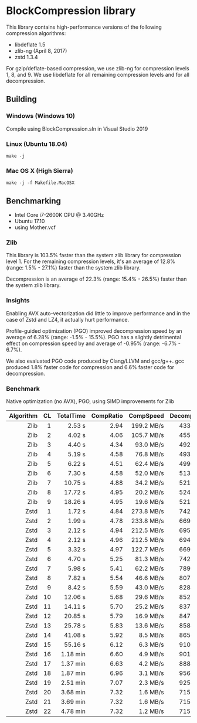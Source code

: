 # BlockCompression library

This library contains high-performance versions of the following compression algorithms:

* libdeflate 1.5
* zlib-ng (April 8, 2017)
* zstd 1.3.4

For gzip/deflate-based compression, we use zlib-ng for compression levels 1, 8, and 9. We use libdeflate for all remaining compression levels and for all decompression.

## Building

### Windows (Windows 10)

Compile using BlockCompression.sln in Visual Studio 2019

### Linux (Ubuntu 18.04)

```
make -j
```

### Mac OS X (High Sierra)

```
make -j -f Makefile.MacOSX
```

## Benchmarking

* Intel Core i7-2600K CPU @ 3.40GHz
* Ubuntu 17.10
* using Mother.vcf

### Zlib

This library is 103.5% faster than the system zlib library for compression level 1. For the remaining
compression levels, it's an average of 12.8% (range: 1.5% - 27.1%) faster than the system zlib library. 

Decompression is an average of 22.3% (range: 15.4% - 26.5%) faster than the system zlib library. 

### Insights

Enabling AVX auto-vectorization did little to improve performance and in the case of Zstd and LZ4, it
actually hurt performance.

Profile-guided optimization (PGO) improved decompression speed by an average of 6.28% (range: -1.5% - 15.5%).
PGO has a slightly detrimental effect on compression speed by and average of -0.95% (range: -6.7% - 6.7%).

We also evaluated PGO code produced by Clang/LLVM and gcc/g++. gcc produced 1.8% faster code for compression
and 6.6% faster code for decompression.

### Benchmark

Native optimization (no AVX), PGO, using SIMD improvements for Zlib

Algorithm | CL | TotalTime | CompRatio |  CompSpeed | DecompSpeed | Speed% | Ratio% | SpRank | CrRank |
---------:|---:|----------:|----------:|-----------:|------------:|-------:|-------:|-------:|-------:|
Zlib      |  1 |    2.53 s |      2.94 | 199.2 MB/s |  433.1 MB/s |  1.000 |  1.000 |     26 |     33 |
Zlib      |  2 |    4.02 s |      4.06 | 105.7 MB/s |  455.0 MB/s |  0.629 |  1.379 |     28 |     30 |
Zlib      |  3 |    4.40 s |      4.34 |  93.0 MB/s |  492.2 MB/s |  0.573 |  1.473 |     29 |     29 |
Zlib      |  4 |    5.19 s |      4.58 |  76.8 MB/s |  493.8 MB/s |  0.487 |  1.554 |     31 |     27 |
Zlib      |  5 |    6.22 s |      4.51 |  62.4 MB/s |  499.2 MB/s |  0.406 |  1.532 |     33 |     28 |
Zlib      |  6 |    7.30 s |      4.58 |  52.0 MB/s |  513.7 MB/s |  0.346 |  1.555 |     35 |     26 |
Zlib      |  7 |   10.75 s |      4.88 |  34.2 MB/s |  521.8 MB/s |  0.235 |  1.656 |     38 |     23 |
Zlib      |  8 |   17.72 s |      4.95 |  20.2 MB/s |  524.4 MB/s |  0.143 |  1.681 |     41 |     21 |
Zlib      |  9 |   18.26 s |      4.95 |  19.6 MB/s |  521.6 MB/s |  0.138 |  1.681 |     42 |     20 |
Zstd      |  1 |    1.72 s |      4.84 | 273.8 MB/s |  742.4 MB/s |  1.466 |  1.644 |     22 |     24 |
Zstd      |  2 |    1.99 s |      4.78 | 233.8 MB/s |  669.3 MB/s |  1.270 |  1.624 |     23 |     25 |
Zstd      |  3 |    2.12 s |      4.94 | 212.5 MB/s |  695.8 MB/s |  1.193 |  1.676 |     24 |     22 |
Zstd      |  4 |    2.12 s |      4.96 | 212.5 MB/s |  694.8 MB/s |  1.193 |  1.684 |     25 |     19 |
Zstd      |  5 |    3.32 s |      4.97 | 122.7 MB/s |  669.8 MB/s |  0.760 |  1.688 |     27 |     18 |
Zstd      |  6 |    4.70 s |      5.25 |  81.3 MB/s |  742.2 MB/s |  0.537 |  1.783 |     30 |     17 |
Zstd      |  7 |    5.98 s |      5.41 |  62.2 MB/s |  789.1 MB/s |  0.423 |  1.838 |     32 |     16 |
Zstd      |  8 |    7.82 s |      5.54 |  46.6 MB/s |  807.5 MB/s |  0.323 |  1.882 |     36 |     15 |
Zstd      |  9 |    8.42 s |      5.59 |  43.0 MB/s |  828.5 MB/s |  0.300 |  1.897 |     37 |     14 |
Zstd      | 10 |   12.06 s |      5.68 |  29.6 MB/s |  852.6 MB/s |  0.210 |  1.930 |     39 |     13 |
Zstd      | 11 |   14.11 s |      5.70 |  25.2 MB/s |  837.5 MB/s |  0.179 |  1.937 |     40 |     12 |
Zstd      | 12 |   20.85 s |      5.79 |  16.9 MB/s |  847.6 MB/s |  0.121 |  1.966 |     43 |     11 |
Zstd      | 13 |   25.78 s |      5.83 |  13.6 MB/s |  858.7 MB/s |  0.098 |  1.981 |     44 |     10 |
Zstd      | 14 |   41.08 s |      5.92 |   8.5 MB/s |  865.4 MB/s |  0.061 |  2.010 |     45 |      9 |
Zstd      | 15 |   55.16 s |      6.12 |   6.3 MB/s |  910.6 MB/s |  0.046 |  2.077 |     46 |      8 |
Zstd      | 16 |  1.18 min |      6.60 |   4.9 MB/s |  901.8 MB/s |  0.036 |  2.242 |     47 |      7 |
Zstd      | 17 |  1.37 min |      6.63 |   4.2 MB/s |  888.8 MB/s |  0.031 |  2.251 |     48 |      6 |
Zstd      | 18 |  1.87 min |      6.96 |   3.1 MB/s |  956.5 MB/s |  0.022 |  2.365 |     49 |      5 |
Zstd      | 19 |  2.51 min |      7.07 |   2.3 MB/s |  925.4 MB/s |  0.017 |  2.402 |     50 |      4 |
Zstd      | 20 |  3.68 min |      7.32 |   1.6 MB/s |  715.9 MB/s |  0.011 |  2.486 |     51 |      3 |
Zstd      | 21 |  3.69 min |      7.32 |   1.6 MB/s |  715.6 MB/s |  0.011 |  2.486 |     52 |      2 |
Zstd      | 22 |  4.78 min |      7.32 |   1.2 MB/s |  715.2 MB/s |  0.009 |  2.486 |     53 |      1 |
